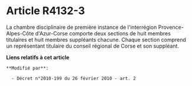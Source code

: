 # Article R4132-3

La chambre disciplinaire de première instance de l'interrégion Provence-Alpes-Côte d'Azur-Corse comporte deux sections de
huit membres titulaires et huit membres suppléants chacune. Chaque section comprend un représentant titulaire du conseil
régional de Corse et son suppléant.

**Liens relatifs à cet article**

	**Modifié par**:

	  - Décret n°2010-199 du 26 février 2010 - art. 2
